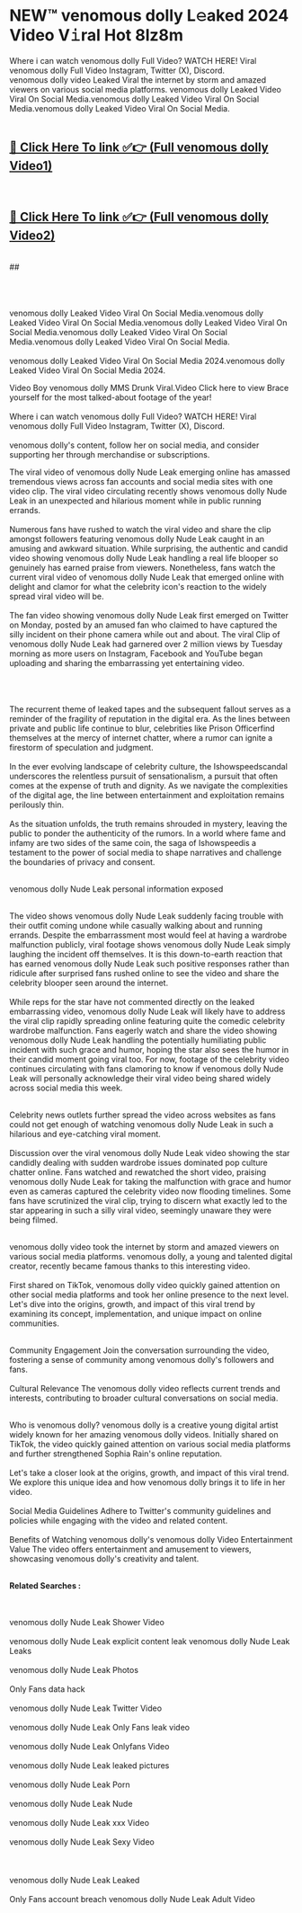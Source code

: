 
# NEW™ venomous dolly L𝚎aked 2024 Video V𝚒ral Hot 8lz8m

Where i can watch venomous dolly Full Video? WATCH HERE! Viral venomous dolly Full Video Instagram, Twitter (X), Discord. <br>
venomous dolly video Leaked Viral the internet by storm and amazed viewers on various social media platforms. venomous dolly Leaked Video Viral On Social Media.venomous dolly Leaked Video Viral On Social Media.venomous dolly Leaked Video Viral On Social Media.<br>
 <br>

##  <a href="https://clipsfans.site?title=venomous_dolly&ref=git">🔴 Click Here To link ✅👉 (Full venomous dolly Video1) </a><br>
  <br>

##  <a href="https://clipsfans.site?title=venomous_dolly&ref=git">🔴 Click Here To link ✅👉 (Full venomous dolly Video2)</a><br>
  <br>
  ##


  <br>

  <br>

<br><br>
venomous dolly Leaked Video Viral On Social Media.venomous dolly Leaked Video Viral On Social Media.venomous dolly Leaked Video Viral On Social Media.venomous dolly Leaked Video Viral On Social Media.venomous dolly Leaked Video Viral On Social Media.
<br><br>
venomous dolly Leaked Video Viral On Social Media 2024.venomous dolly Leaked Video Viral On Social Media 2024.


Video Boy venomous dolly MMS Drunk Viral.Video Click here to view Brace yourself for the most talked-about footage of the year!
<br><br>
Where i can watch venomous dolly Full Video? WATCH HERE! Viral venomous dolly Full Video Instagram, Twitter (X), Discord.
<br><br>
venomous dolly's content, follow her on social media, and consider supporting her through merchandise or subscriptions.


The viral video of venomous dolly Nude Leak emerging online has amassed tremendous views across fan accounts and social media sites with one video clip. The viral video circulating recently shows venomous dolly Nude Leak in an unexpected and hilarious moment while in public running errands.
<br><br>
Numerous fans have rushed to watch the viral video and share the clip amongst followers featuring venomous dolly Nude Leak caught in an amusing and awkward situation. While surprising, the authentic and candid video showing venomous dolly Nude Leak handling a real life blooper so genuinely has earned praise from viewers. Nonetheless, fans watch the current viral video of venomous dolly Nude Leak that emerged online with delight and clamor for what the celebrity icon's reaction to the widely spread viral video will be.
<br><br>
The fan video showing venomous dolly Nude Leak first emerged on Twitter on Monday, posted by an amused fan who claimed to have captured the silly incident on their phone camera while out and about. The viral Clip of venomous dolly Nude Leak had garnered over 2 million views by Tuesday morning as more users on Instagram, Facebook and YouTube began uploading and sharing the embarrassing yet entertaining video.
<br><br>


<br><br>
The recurrent theme of leaked tapes and the subsequent fallout serves as a reminder of the fragility of reputation in the digital era. As the lines between private and public life continue to blur, celebrities like Prison Officerfind themselves at the mercy of internet chatter, where a rumor can ignite a firestorm of speculation and judgment.
<br><br>
In the ever evolving landscape of celebrity culture, the Ishowspeedscandal underscores the relentless pursuit of sensationalism, a pursuit that often comes at the expense of truth and dignity. As we navigate the complexities of the digital age, the line between entertainment and exploitation remains perilously thin.
<br><br>
As the situation unfolds, the truth remains shrouded in mystery, leaving the public to ponder the authenticity of the rumors. In a world where fame and infamy are two sides of the same coin, the saga of Ishowspeedis a testament to the power of social media to shape narratives and challenge the boundaries of privacy and consent.
<br><br>





venomous dolly Nude Leak personal information exposed
<br><br>



The video shows venomous dolly Nude Leak suddenly facing trouble with their outfit coming undone while casually walking about and running errands. Despite the embarrassment most would feel at having a wardrobe malfunction publicly, viral footage shows venomous dolly Nude Leak simply laughing the incident off themselves. It is this down-to-earth reaction that has earned venomous dolly Nude Leak such positive responses rather than ridicule after surprised fans rushed online to see the video and share the celebrity blooper seen around the internet.
<br><br>
While reps for the star have not commented directly on the leaked embarrassing video, venomous dolly Nude Leak will likely have to address the viral clip rapidly spreading online featuring quite the comedic celebrity wardrobe malfunction. Fans eagerly watch and share the video showing venomous dolly Nude Leak handling the potentially humiliating public incident with such grace and humor, hoping the star also sees the humor in their candid moment going viral too. For now, footage of the celebrity video continues circulating with fans clamoring to know if venomous dolly Nude Leak will personally acknowledge their viral video being shared widely across social media this week.
<br><br>

Celebrity news outlets further spread the video across websites as fans could not get enough of watching venomous dolly Nude Leak in such a hilarious and eye-catching viral moment.
<br><br>
Discussion over the viral venomous dolly Nude Leak video showing the star candidly dealing with sudden wardrobe issues dominated pop culture chatter online. Fans watched and rewatched the short video, praising venomous dolly Nude Leak for taking the malfunction with grace and humor even as cameras captured the celebrity video now flooding timelines. Some fans have scrutinized the viral clip, trying to discern what exactly led to the star appearing in such a silly viral video, seemingly unaware they were being filmed.
<br><br>


venomous dolly video took the internet by storm and amazed viewers on various social media platforms. venomous dolly, a young and talented digital creator, recently became famous thanks to this interesting video.
<br><br>
First shared on TikTok, venomous dolly video quickly gained attention on other social media platforms and took her online presence to the next level. Let's dive into the origins, growth, and impact of this viral trend by examining its concept, implementation, and unique impact on online communities.
<br><br>

Community Engagement Join the conversation surrounding the video, fostering a sense of community among venomous dolly's followers and fans.
<br><br>
Cultural Relevance The venomous dolly video reflects current trends and interests, contributing to broader cultural conversations on social media.
<br><br>




Who is venomous dolly? venomous dolly is a creative young digital artist widely known for her amazing venomous dolly videos. Initially shared on TikTok, the video quickly gained attention on various social media platforms and further strengthened Sophia Rain's online reputation.
<br><br>
Let's take a closer look at the origins, growth, and impact of this viral trend. We explore this unique idea and how venomous dolly brings it to life in her video.
<br><br>
Social Media Guidelines Adhere to Twitter's community guidelines and policies while engaging with the video and related content.
<br><br>
Benefits of Watching venomous dolly's venomous dolly Video Entertainment Value The video offers entertainment and amusement to viewers, showcasing venomous dolly's creativity and talent.
<br><br>




<strong>Related Searches :</strong>

<br><br>
venomous dolly Nude Leak Shower Video
<br><br>
venomous dolly Nude Leak explicit content leak
venomous dolly Nude Leak Leaks
<br><br>
venomous dolly Nude Leak Photos
<br><br>
Only Fans data hack
<br><br>
venomous dolly Nude Leak Twitter Video
<br><br>
venomous dolly Nude Leak Only Fans leak video
<br><br>
venomous dolly Nude Leak Onlyfans Video
<br><br>
venomous dolly Nude Leak leaked pictures
<br><br>
venomous dolly Nude Leak Porn
<br><br>
venomous dolly Nude Leak Nude
<br><br>
venomous dolly Nude Leak xxx Video
<br><br>
venomous dolly Nude Leak Sexy Video
<br><br>
<br><br>
venomous dolly Nude Leak Leaked
<br><br>
Only Fans account breach
venomous dolly Nude Leak Adult Video
<br><br>